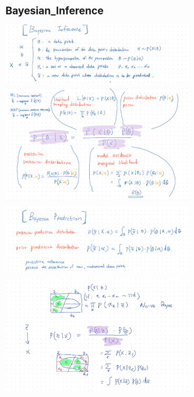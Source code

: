 # Bayesian_Inference

![](./images/BI_01.png)

![](./images/BI_02.png)

![](./images/BI_03.png)

![](./images/BI_04.png)

